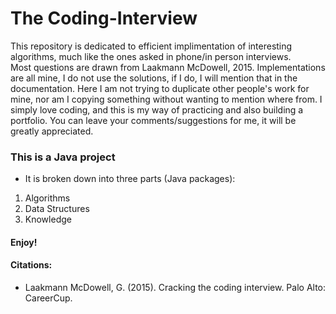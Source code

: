 # The Coding-Interview
  This repository is dedicated to efficient implimentation of interesting algorithms, much like the ones asked in phone/in person interviews. </br> Most questions are drawn from Laakmann McDowell, 2015. Implementations are all mine, I do not use the solutions, if I do, I will mention that in the documentation. Here I am not trying to duplicate other people's work for mine, nor am I copying something without wanting to mention where from. I simply love coding, and this is my way of practicing and also building a portfolio. You can leave your comments/suggestions for me, it will be greatly appreciated.
### This is a Java project
  * It is broken down into three parts (Java packages):
   1. Algorithms
   2. Data Structures
   3. Knowledge
  
#### Enjoy!

#### Citations:
- Laakmann McDowell, G. (2015). Cracking the coding interview. Palo Alto: CareerCup.
